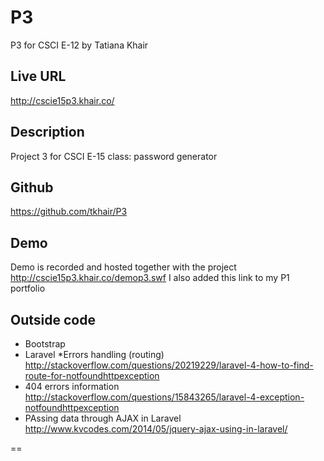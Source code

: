 P3
==

P3 for CSCI E-12 by Tatiana Khair

## Live URL
<http://cscie15p3.khair.co/>

## Description
Project 3 for CSCI E-15 class: password generator

## Github
<https://github.com/tkhair/P3>

## Demo
Demo is recorded and hosted together with the project <http://cscie15p3.khair.co/demop3.swf>
I also added this link to my P1 portfolio

## Outside code
* Bootstrap
* Laravel
*Errors handling (routing) http://stackoverflow.com/questions/20219229/laravel-4-how-to-find-route-for-notfoundhttpexception
* 404 errors information http://stackoverflow.com/questions/15843265/laravel-4-exception-notfoundhttpexception
* PAssing data through AJAX in Laravel http://www.kvcodes.com/2014/05/jquery-ajax-using-in-laravel/

==
